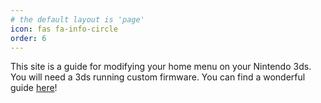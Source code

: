 ```yaml
---
# the default layout is 'page'
icon: fas fa-info-circle
order: 6
---
```



This site is a guide for modifying your home menu on your Nintendo 3ds. You will need a 3ds running custom firmware. You can find a wonderful guide [here](https://3ds.hacks.guide)!
